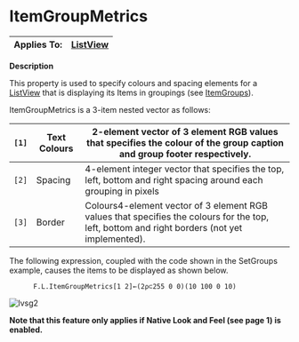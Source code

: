 




<h1 class="heading"><span class="name">ItemGroupMetrics</span></h1>

| Applies To: | [ListView](./listview.md) |
| --- | ---  |


**Description**


This property is used to specify colours and spacing elements for a [ListView](./listview.md) that is displaying its Items in groupings (see [ItemGroups](ItemGroups.htm)).


ItemGroupMetrics is a 3-item nested vector as follows:


| `[1]` | Text Colours | 2-element vector of 3 element RGB values that specifies the colour of        the group caption and group footer respectively. |
| --- | --- | ---  |
| `[2]` | Spacing | 4-element integer vector that specifies the top, left, bottom and        right spacing around each grouping in pixels |
| `[3]` | Border | Colours4-element vector of 3 element RGB values that specifies the        colours for the top, left, bottom and right borders (not yet      implemented). |


The following expression, coupled with the code shown in the SetGroups example, causes the items to be displayed as shown below.
```apl
      F.L.ItemGroupMetrics[1 2]←(2⍴⊂255 0 0)(10 100 0 10)
```


![lvsg2](../img/lvsg2.gif)



**Note that this feature only applies if Native Look and Feel (see page 1) is enabled.**



